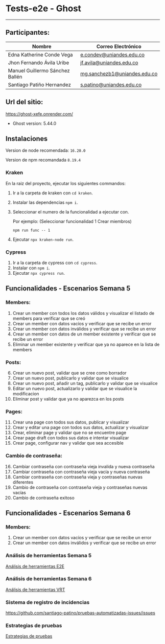 # Tests-e2e - Ghost
-------

## Participantes:
| Nombre    | Correo Electrónico     |
|-------------|-------------------------|
| Edna Katherine Conde Vega    | e.condev@uniandes.edu.co             |
| Jhon Fernando Ávila Uribe    | jf.avila@uniandes.edu.co             |
| Manuel Guillermo Sánchez Ballén | mg.sanchezb1@uniandes.edu.co       |
| Santiago Patiño Hernandez    | s.patino@uniandes.edu.co             |

## Url del sitio:
https://ghost-xefe.onrender.com/
- Ghost version: 5.44.0

## Instalaciones
Version de node recomendada: `16.20.0`

Version de npm recomandada `8.19.4`

### Kraken

En la raiz del proyecto, ejecutar los siguientes commandos:

1. Ir a la carpeta de kraken con `cd kraken`.
2. Instalar las dependencias `npm i`.
3. Seleccionar el numero de la funcionalidad a ejecutar con.
   
   Por ejemplo: (Seleccionar funcionalidad 1 Crear miembros)

   `npm run func -- 1` 

5. Ejecutar `npx kraken-node run`.

### Cypress
1. Ir a la carpeta de cypress con `cd cypress`.
2. Instalar con `npm i`.
3. Ejecutar `npx cypress run`.

## Funcionalidades - Escenarios Semana 5
### Members:

   1. Crear un member con todos los datos válidos y visualizar el listado de members para verificar que se creó
   2. Crear un member con datos vacíos y verificar que se recibe un error
   3. Crear un member con datos inválidos y verificar que se recibe un error
   4. Crear un member con datos de un member existente y verificar que se recibe un error
   5. Eliminar un member existente y verificar que ya no aparece en la lista de members
### Posts:

   6. Crear un nuevo post, validar que se cree como borrador
   7. Crear un nuevo post, publicarlo y validar que se visualice
   8. Crear un nuevo post, añadir un tag, publicarlo y validar que se visualice
   9. Editar un nuevo post, actualizarlo y validar que se visualice la modificacion
   10. Eliminar post y validar que ya no aparezca en los posts
### Pages:

   11. Crear una page con todos sus datos, publicar y visualizar
   12. Crear y editar una page con todos sus datos, actualizar y visualizar
   13. Crear, eliminar page y validar que no se encuentre page
   14. Crear page draft con todos sus datos e intentar visualizar
   15. Crear page, configurar nav y validar que sea accesible
### Cambio de contraseña:
  
   16. Cambiar contraseña con contraseña vieja invalida y nueva contraseña
   17. Cambiar contraseña con contraseña vieja vacía y nueva contraseña
   18. Cambiar contraseña con contraseña vieja y contraseñas nuevas diferentes
   19. Cambio de contraseña con contraseña vieja y contraseñas nuevas vacías
   20. Cambio de contraseña exitoso

## Funcionalidades - Escenarios Semana 6
### Members:

   1. Crear un member con datos vacíos y verificar que se recibe un error
   2. Crear un member con datos inválidos y verificar que se recibe un error

### Análisis de herramientas Semana 5 
[Análisis de herramientas E2E](https://github.com/santiago-patino/Tests-e2e/wiki/An%C3%A1lisis-de-herramientas-E2E)

### Análisis de herramientas Semana 6
[Análisis de herramientas VRT](https://github.com/santiago-patino/Tests-e2e/wiki/An%C3%A1lisis-de-herramientas-VRT)

### Sistema de registro de incidencias
https://github.com/santiago-patino/pruebas-automatizadas-issues/issues

### Estrategias de pruebas
[Estrategias de pruebas](https://github.com/santiago-patino/Tests-e2e/wiki/Estrategias-de-pruebas)
